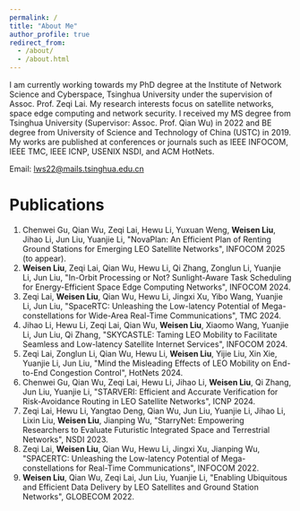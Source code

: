 ```yaml
---
permalink: /
title: "About Me"
author_profile: true
redirect_from: 
  - /about/
  - /about.html
---
```



I am currently working towards my PhD degree at the Institute of Network Science and Cyberspace, Tsinghua University under the supervision of Assoc. Prof. Zeqi Lai. My research interests focus on satellite networks, space edge computing and network security.
I received my MS degree from Tsinghua University (Supervisor: Assoc. Prof. Qian Wu) in 2022 and BE degree from University of Science and Technology of China (USTC) in 2019.
My works are published at conferences or journals such as IEEE INFOCOM, IEEE TMC, IEEE ICNP, USENIX NSDI, and ACM HotNets.

Email: lws22@mails.tsinghua.edu.cn


# Publications

1. Chenwei Gu, Qian Wu, Zeqi Lai, Hewu Li, Yuxuan Weng, **Weisen Liu**, Jihao Li, Jun Liu, Yuanjie Li, "NovaPlan: An Efficient Plan of Renting Ground Stations for Emerging LEO Satellite Networks", INFOCOM 2025 (to appear).
1. **Weisen Liu**, Zeqi Lai, Qian Wu, Hewu Li, Qi Zhang, Zonglun Li, Yuanjie Li, Jun Liu, "In-Orbit Processing or Not? Sunlight-Aware Task Scheduling for Energy-Efficient Space Edge Computing Networks", INFOCOM 2024.
1. Zeqi Lai, **Weisen Liu**, Qian Wu, Hewu Li, Jingxi Xu, Yibo Wang, Yuanjie Li, Jun Liu, "SpaceRTC: Unleashing the Low-latency Potential of Mega-constellations for Wide-Area Real-Time Communications", TMC 2024.
1. Jihao Li, Hewu Li, Zeqi Lai, Qian Wu, **Weisen Liu**, Xiaomo Wang, Yuanjie Li, Jun Liu, Qi Zhang, "SKYCASTLE: Taming LEO Mobility to Facilitate Seamless and Low-latency Satellite Internet Services", INFOCOM 2024.
1. Zeqi Lai, Zonglun Li, Qian Wu, Hewu Li, **Weisen Liu**, Yijie Liu, Xin Xie, Yuanjie Li, Jun Liu, "Mind the Misleading Effects of LEO Mobility on End-to-End Congestion Control", HotNets 2024.
1. Chenwei Gu, Qian Wu, Zeqi Lai, Hewu Li, Jihao Li, **Weisen Liu**, Qi Zhang, Jun Liu, Yuanjie Li, "STARVERI: Efficient and Accurate Verification for Risk-Avoidance Routing in LEO Satellite Networks", ICNP 2024.
1. Zeqi Lai, Hewu Li, Yangtao Deng, Qian Wu, Jun Liu, Yuanjie Li, Jihao Li, Lixin Liu, **Weisen Liu**, Jianping Wu, "StarryNet: Empowering Researchers to Evaluate Futuristic Integrated Space and Terrestrial Networks", NSDI 2023.
1. Zeqi Lai, **Weisen Liu**, Qian Wu, Hewu Li, Jingxi Xu, Jianping Wu, "SPACERTC: Unleashing the Low-latency Potential of Mega-constellations for Real-Time Communications", INFOCOM 2022.
1. **Weisen Liu**, Qian Wu, Zeqi Lai, Jun Liu, Yuanjie Li, "Enabling Ubiquitous and Efficient Data Delivery by LEO Satellites and Ground Station Networks", GLOBECOM 2022.


